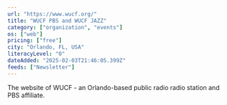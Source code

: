 ```yaml
---
url: "https://www.wucf.org/"
title: "WUCF PBS and WUCF JAZZ"
category: ["organization", "events"]
os: ["web"]
pricing: ["free"]
city: "Orlando, FL, USA"
literacyLevel: "0"
dateAdded: "2025-02-03T21:46:05.399Z"
feeds: ["Newsletter"]
---
```


The website of WUCF - an Orlando-based public radio radio station and PBS affiliate.
